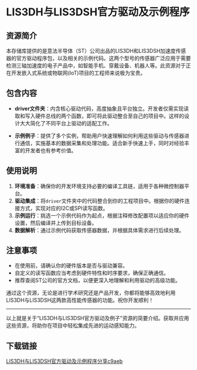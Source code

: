 # LIS3DH与LIS3DSH官方驱动及示例程序

## 资源简介

本存储库提供的是意法半导体（ST）公司出品的LIS3DH和LIS3DSH加速度传感器的官方驱动程序包，以及相关的示例代码。这两个型号的传感器广泛应用于需要检测三轴加速度的电子产品中，如智能手机、穿戴设备、机器人等。此资源对于正在开发嵌入式系统或物联网(IoT)项目的工程师来说极为宝贵。

## 包含内容

- **driver文件夹**：内含核心驱动代码，高度抽象且平台独立。开发者仅需实现读取和写入硬件总线的两个函数，即可将此驱动整合至自己的项目中。这样的设计大大简化了不同平台上驱动的适配工作。
  
- **示例例子**：提供了多个实例，帮助用户快速理解如何利用这些驱动与传感器进行通信，实施基本的数据采集和处理功能。适合新手快速上手，同时对经验丰富的开发者也有参考价值。

## 使用说明

1. **环境准备**：确保你的开发环境支持必要的编译工具链，适用于各种微控制器平台。
2. **驱动集成**：将`driver`文件夹中的代码整合到你的工程项目中。根据你的硬件连接方式，实现对应的I2C或SPI读写函数。
3. **示例运行**：挑选一个示例代码作为起点，根据注释修改配置项以适应你的硬件设置，然后编译并上传到目标设备。
4. **数据解析**：通过示例代码获取传感器数据，并根据具体需求进行后续处理。

## 注意事项

- 在使用前，请确认你的硬件版本是否与驱动兼容。
- 自定义的读写函数应当考虑到硬件特性和时序要求，确保正确通信。
- 推荐查阅ST公司的官方文档，以便更深入地理解和利用驱动的高级功能。

通过这个资源，无论是进行学术研究还是产品开发，你都将能够高效地利用LIS3DH与LIS3DSH这两款高性能传感器的功能。祝你开发顺利！

---

以上就是关于“LIS3DH与LIS3DSH官方驱动及例子”资源的简要介绍。获取并应用这些资源，将助你在项目中轻松集成先进的运动感知能力。

## 下载链接

[LIS3DH与LIS3DSH官方驱动及示例程序分享c9aeb](https://pan.quark.cn/s/f09c033762cd)